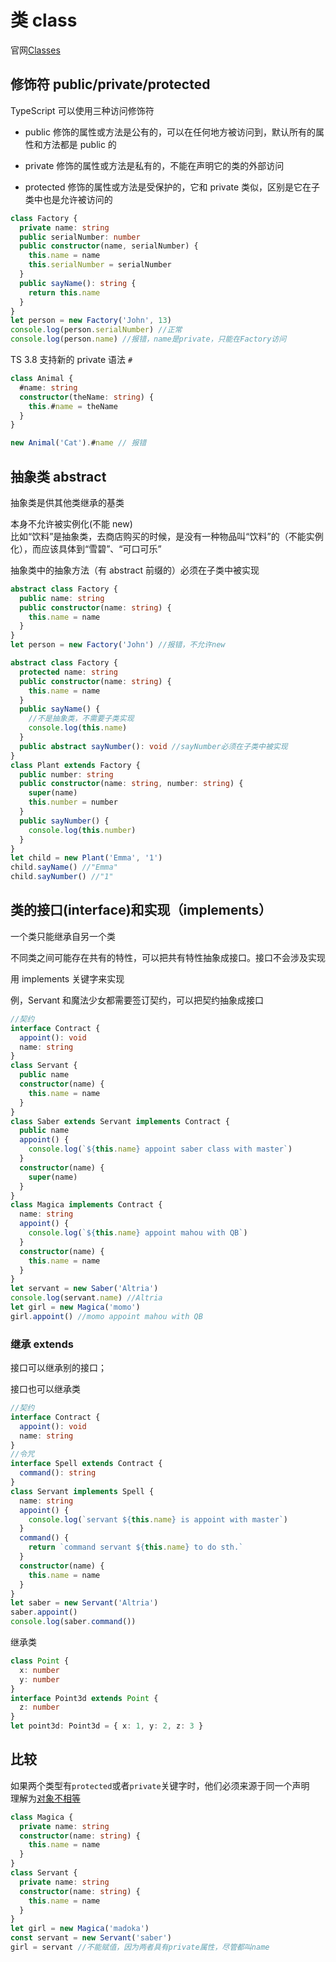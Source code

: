 # 类 class

官网[Classes](https://www.typescriptlang.org/docs/handbook/classes.html)

## 修饰符 public/private/protected

TypeScript 可以使用三种访问修饰符

- public
  修饰的属性或方法是公有的，可以在任何地方被访问到，默认所有的属性和方法都是
  public 的

- private 修饰的属性或方法是私有的，不能在声明它的类的外部访问

- protected 修饰的属性或方法是受保护的，它和 private
  类似，区别是它在子类中也是允许被访问的

```ts
class Factory {
  private name: string
  public serialNumber: number
  public constructor(name, serialNumber) {
    this.name = name
    this.serialNumber = serialNumber
  }
  public sayName(): string {
    return this.name
  }
}
let person = new Factory('John', 13)
console.log(person.serialNumber) //正常
console.log(person.name) //报错，name是private，只能在Factory访问
```

TS 3.8 支持新的 private 语法 `#`

```ts
class Animal {
  #name: string
  constructor(theName: string) {
    this.#name = theName
  }
}

new Animal('Cat').#name // 报错
```

## 抽象类 abstract

抽象类是供其他类继承的基类

本身不允许被实例化(不能 new)  
比如“饮料”是抽象类，去商店购买的时候，是没有一种物品叫“饮料”的（不能实例化），而应该具体到“雪碧”、“可口可乐”

抽象类中的抽象方法（有 abstract 前缀的）必须在子类中被实现

```ts
abstract class Factory {
  public name: string
  public constructor(name: string) {
    this.name = name
  }
}
let person = new Factory('John') //报错，不允许new
```

```ts
abstract class Factory {
  protected name: string
  public constructor(name: string) {
    this.name = name
  }
  public sayName() {
    //不是抽象类，不需要子类实现
    console.log(this.name)
  }
  public abstract sayNumber(): void //sayNumber必须在子类中被实现
}
class Plant extends Factory {
  public number: string
  public constructor(name: string, number: string) {
    super(name)
    this.number = number
  }
  public sayNumber() {
    console.log(this.number)
  }
}
let child = new Plant('Emma', '1')
child.sayName() //"Emma"
child.sayNumber() //"1"
```

## 类的接口(interface)和实现（implements）

一个类只能继承自另一个类

不同类之间可能存在共有的特性，可以把共有特性抽象成接口。接口不会涉及实现

用 implements 关键字来实现

例，Servant 和魔法少女都需要签订契约，可以把契约抽象成接口

```ts
//契约
interface Contract {
  appoint(): void
  name: string
}
class Servant {
  public name
  constructor(name) {
    this.name = name
  }
}
class Saber extends Servant implements Contract {
  public name
  appoint() {
    console.log(`${this.name} appoint saber class with master`)
  }
  constructor(name) {
    super(name)
  }
}
class Magica implements Contract {
  name: string
  appoint() {
    console.log(`${this.name} appoint mahou with QB`)
  }
  constructor(name) {
    this.name = name
  }
}
let servant = new Saber('Altria')
console.log(servant.name) //Altria
let girl = new Magica('momo')
girl.appoint() //momo appoint mahou with QB
```

### 继承 extends

接口可以继承别的接口；

接口也可以继承类

```ts
//契约
interface Contract {
  appoint(): void
  name: string
}
//令咒
interface Spell extends Contract {
  command(): string
}
class Servant implements Spell {
  name: string
  appoint() {
    console.log(`servant ${this.name} is appoint with master`)
  }
  command() {
    return `command servant ${this.name} to do sth.`
  }
  constructor(name) {
    this.name = name
  }
}
let saber = new Servant('Altria')
saber.appoint()
console.log(saber.command())
```

继承类

```ts
class Point {
  x: number
  y: number
}
interface Point3d extends Point {
  z: number
}
let point3d: Point3d = { x: 1, y: 2, z: 3 }
```

## 比较

如果两个类型有`protected`或者`private`关键字时，他们必须来源于同一个声明  
理解为[对象不相等](../js/018_statement.md#对象不相等)

```ts
class Magica {
  private name: string
  constructor(name: string) {
    this.name = name
  }
}
class Servant {
  private name: string
  constructor(name: string) {
    this.name = name
  }
}
let girl = new Magica('madoka')
const servant = new Servant('saber')
girl = servant //不能赋值，因为两者具有private属性，尽管都叫name
```
